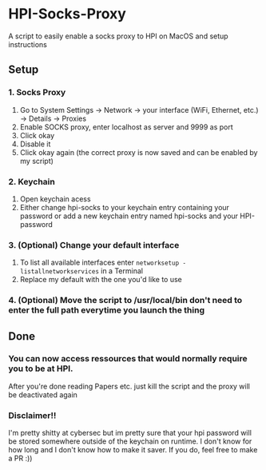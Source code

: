 # HPI-Socks-Proxy
A script to easily enable a socks proxy to HPI on MacOS and setup instructions
## Setup

### 1. Socks Proxy

1. Go to System Settings -> Network -> your interface (WiFi, Ethernet, etc.) -> Details -> Proxies
2. Enable SOCKS proxy, enter localhost as server and 9999 as port
3. Click okay
4. Disable it
5. Click okay again (the correct proxy is now saved and can be enabled by my script)

### 2. Keychain

1. Open keychain acess
2. Either change hpi-socks to your keychain entry containing your password or add a new keychain entry named hpi-socks and your HPI-password

### 3. (Optional) Change your default interface

1. To list all available interfaces enter `networksetup -listallnetworkservices` in a Terminal
2. Replace my default with the one you'd like to use

### 4. (Optional) Move the script to /usr/local/bin don't need to enter the full path everytime you launch the thing

## Done
### You can now access ressources that would normally require you to be at HPI.
After you're done reading Papers etc. just kill the script and the proxy will be deactivated again

### Disclaimer!!

I'm pretty shitty at cybersec but im pretty sure that your hpi password will be stored somewhere outside of the keychain on runtime. I don't know for how long and I don't know how to make it saver. If you do, feel free to make a PR :))

